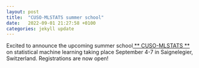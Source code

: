 ```yaml
---
layout: post
title:  "CUSO-MLSTATS summer school"
date:   2022-09-01 21:27:58 +0100
categories: jekyll update
---
```

Excited to announce the upcoming summer school[ ** CUSO-MLSTATS ** ](https://mlstats2022.epfl.ch/) on statistical machine learning taking place September 4-7 in Saignelegier, Switzerland. Registrations are now open!